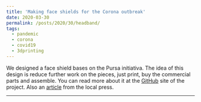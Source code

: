 ```yaml
---
title: 'Making face shields for the Corona outbreak'
date: 2020-03-30
permalink: /posts/2020/30/headband/
tags:
  - pandemic
  - corona
  - covid19
  - 3dprinting
---
```


We designed a face shield bases on the Pursa initiativa. The idea of this design is reduce further work on the pieces, just print, buy the commercial parts and assemble. You can read more about it at the [GitHub](https://github.com/FabLabUChile/fabuchile-face-shield) site of the project. Also an [article](https://www.latercera.com/que-pasa/noticia/cientificos-chilenos-disenan-mascara-protectora-imprimible-en-3d-compostable-y-de-uso-abierto/F7MEVCYFVJALHKGSFPWE6PBHDQ/) from the local press.


------